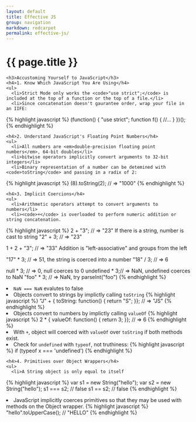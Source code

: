 ```yaml
---
layout: default
title: Effective JS
group: navigation
markdown: redcarpet
permalink: effective-js/
---
```


<style>
ul {
  padding: 0 40px;
}
</style>

<div class="col-md-8 col-md-offset-2" role="main">
  <div id="home">
    <h1 class="page-header">{{ page.title }}</h1>

    <h3>Accustoming Yourself to JavaScript</h3>
    <h4>1. Know Which JavaScript You Are Using</h4>
    <ul>
      <li>Strict Mode only works the <code>"use strict";</code> is included at the top of a function or the top of a file.</li>
      <li>Since concatenation doesn't gaurantee order, wrap your file in an IIFE:
{% highlight javascript %}
(function() {
  "use strict";
  function f() {
    //...
  }
})();
{% endhighlight %}
      </li>
    </ul>

    <h4>2. Understand JavaScript's Floating Point Numbers</h4>
    <ul>
      <li>All numbers are <em>double-precision floating point numbers</em>, 64-bit doubles</li>
      <li>bitwise operators implicitly convert arguments to 32-bit integers</li>
      <li>Binary representation of a number can be detemined with <code>toString</code> and passing in a radix of 2:
{% highlight javascript %}
(8).toString(2); // => "1000"
{% endhighlight %}
      </li>
    </ul>

    <h4>3. Implicit Coercions</h4>
    <ul>
      <li>Arithmetic operators attempt to convert arguments to numbers</li>
      <li><code>+</code> is overloaded to perform numeric addition or string concatenation.
{% highlight javascript %}
2 + "3";      // => "23" If there is a string, number is cast to string
"2" + 3;      // => "23"

1 + 2 + "3";  // => "33" Addition is "left-associative" and groups from the left

"17" * 3;     // =>  51, the string is coerced into a number
"18" / 3;     // =>   6

null * 3;     // =>   0, null coerces to 0
undefined * 3;// => NaN, undefined coerces to NaN
"foo" * 3;    // => NaN, try parseInt("foo")
{% endhighlight %}
      </li>
      <li><code>NaN === NaN</code> evalutes to false</li>
      <li>Objects convert to strings by implictly calling <code>toString</code>
{% highlight javascript %}
"J" + { toString: function() { return "S"; }};   // => "JS"
{% endhighlight %}
      </li>
      <li>Objects convert to numbers by implictly calling <code>valueOf</code>
{% highlight javascript %}
2 * { valueOf: function() { return 3; }};        // => 6
{% endhighlight %}
      </li>
      <li>With <code>+</code>, object will coerced with <code>valueOf</code> over <code>toString</code> if both methods exist.</li>
      <li>Check for <code>undefined</code> with <code>typeof</code>, not truthiness:
{% highlight javascript %}
if (typeof x === 'undefined')
{% endhighlight %}
      </li>
    </ul>


    <h4>4. Primitives over Object Wrappers</h4>
    <ul>
      <li>A String object is only equal to itself
{% highlight javascript %}
var s1 = new String("hello");
var s2 = new String("hello");
s1 === s2;        // false
s1 == s2;         // false
{% endhighlight %}
      </li>
      <li>JavaScript implicitly coerces primitives so that they may be used with methods on the Object wrapper.
{% highlight javascript %}
"hello".toUpperCase();   // "HELLO"
{% endhighlight %}
    </ul>




  </div>
</div>